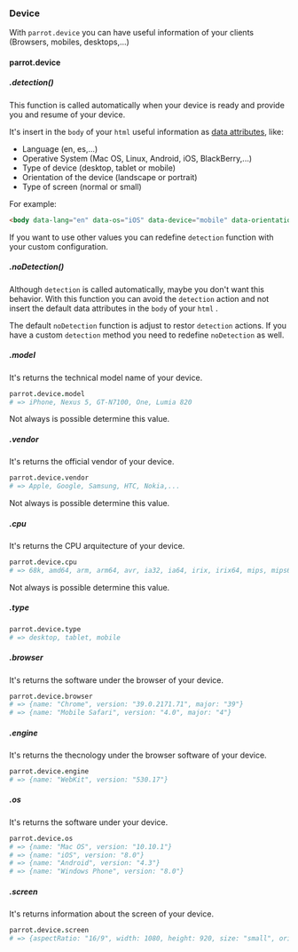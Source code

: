 ### Device

With `parrot.device` you can have useful information of your clients (Browsers, mobiles, desktops,...)

#### parrot.device

##### .detection()

This function is called automatically when your device is ready and provide you and resume of your device.

It's insert in the `body` of your `html` useful information as [data attributes](https://developer.mozilla.org/en-US/docs/Web/Guide/HTML/Using_data_attributes), like:

* Language (en, es,...)
* Operative System (Mac OS, Linux, Android, iOS, BlackBerry,...)
* Type of device (desktop, tablet or mobile)
* Orientation of the device (landscape or portrait)
* Type of screen (normal or small)

For example:

```html
<body data-lang="en" data-os="iOS" data-device="mobile" data-orientation="portrait" data-screen="small" data-retina="false">
```

If you want to use other values you can redefine `detection` function with your custom configuration.

##### .noDetection()

Although `detection` is called automatically, maybe you don't want this behavior. With this function you can avoid the `detection` action and not insert the default data attributes in the `body` of your `html` .

The default `noDetection` function is adjust to restor `detection` actions. If you have a custom `detection` method you need to redefine `noDetection` as well.

##### .model

It's returns the technical model name of your device.

```coffee
parrot.device.model
# => iPhone, Nexus 5, GT-N7100, One, Lumia 820
```

Not always is possible determine this value.

##### .vendor

It's returns the official vendor of your device.

```coffee
parrot.device.vendor
# => Apple, Google, Samsung, HTC, Nokia,...
```

Not always is possible determine this value.

##### .cpu

It's returns the CPU arquitecture of your device.

```coffee
parrot.device.cpu
# => 68k, amd64, arm, arm64, avr, ia32, ia64, irix, irix64, mips, mips64, pa-risc, ppc, sparc, sparc64
```

Not always is possible determine this value.

##### .type

```coffee
parrot.device.type
# => desktop, tablet, mobile
```

##### .browser

It's returns the software under the browser of your device.

```coffee
parrot.device.browser
# => {name: "Chrome", version: "39.0.2171.71", major: "39"}
# => {name: "Mobile Safari", version: "4.0", major: "4"}
```

##### .engine

It's returns the thecnology under the browser software of your device.

```coffee
parrot.device.engine
# => {name: "WebKit", version: "530.17"}
```

##### .os

It's returns the software under your device.

```coffee
parrot.device.os
# => {name: "Mac OS", version: "10.10.1"}
# => {name: "iOS", version: "8.0"}
# => {name: "Android", version: "4.3"}
# => {name: "Windows Phone", version: "8.0"}
```

##### .screen

It's returns information about the screen of your device.

```coffee
parrot.device.screen
# => {aspectRatio: "16/9", width: 1080, height: 920, size: "small", orientation: "portrait", pixelRatio: 1}
```
